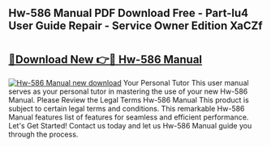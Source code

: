 ## Hw-586 Manual PDF Download Free - Part-lu4 User Guide Repair - Service Owner Edition XaCZf

# <h2><a href="http://bc39229.oget.top/?id=Hw-586+Manual">🔗Download New 👉🔴 Hw-586 Manual</a></h2>

[![Hw-586 Manual new download](https://i.imgur.com/5g1atiW.png)](http://bc39229.oget.top/?id=Hw-586+Manual)
Your Personal Tutor This user manual serves as your personal tutor in mastering the use of your new Hw-586 Manual. Please Review the Legal Terms Hw-586 Manual This product is subject to certain legal terms and conditions. This remarkable Hw-586 Manual features list of features for seamless and efficient performance. Let's Get Started! Contact us today and let us Hw-586 Manual guide you through the process.
